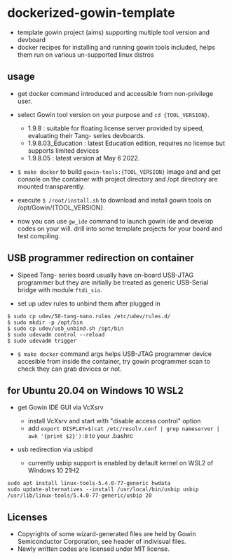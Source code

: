 # dockerized-gowin-template

- template gowin project (aims) supporting multiple tool version and devboard
- docker recipes for installing and running gowin tools included, helps them run on various un-supported linux distros

## usage

- get docker command introduced and accessible from non-privilege user.

- select Gowin tool version on your purpose and `cd {TOOL_VERSION}`.
  + 1.9.8 : suitable for floating license server provided by sipeed, evaluating their Tang- series devboards.
  + 1.9.8.03\_Education : latest Education edition, requires no license but supports limited devices
  + 1.9.8.05 : latest version at May 6 2022.

- `$ make docker` to build `gowin-tools:{TOOL_VERSION}` image and and get console on the container with project directory and /opt directory are mounted transparently.

- execute `$ /root/install.sh` to download and install gowin tools on /opt/Gowin/{TOOL\_VERSION}.

- now you can use `gw_ide` command to launch gowin ide and develop codes on your will. drill into some template projects for your board and test compiling.

## USB programmer redirection on container

- Sipeed Tang- series board usually have on-board USB-JTAG programmer but they are initially be treated as generic USB-Serial bridge with module `ftdi_sio`.

- set up udev rules to unbind them after plugged in

```
$ sudo cp udev/50-tang-nano.rules /etc/udev/rules.d/
$ sudo mkdir -p /opt/bin
$ sudo cp udev/usb_unbind.sh /opt/bin
$ sudo udevadm control --reload
$ sudo udevadm trigger
```

- `$ make docker` command args helps USB-JTAG programmer device accesible from inside the container, try gowin programmer scan to check they can grab devices or not.

## for Ubuntu 20.04 on Windows 10 WSL2

- get Gowin IDE GUI via VcXsrv
  + install VcXsrv and start with "disable access control" option
  + add `export DISPLAY=$(cat /etc/resolv.conf | grep nameserver | awk '{print $2}'):0` to your .bashrc

- usb redirection via usbipd
  + currently usbip support is enabled by default kernel on WSL2 of Windows 10 21H2

```
sudo apt install linux-tools-5.4.0-77-generic hwdata
sudo update-alternatives --install /usr/local/bin/usbip usbip /usr/lib/linux-tools/5.4.0-77-generic/usbip 20
```

## Licenses

- Copyrights of some wizard-generated files are held by Gowin Semiconductor Corporation, see header of indivisual files.
- Newly written codes are licensed under MIT license.
